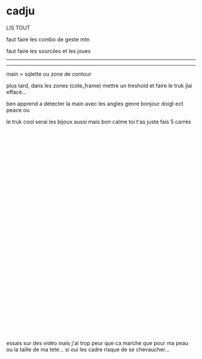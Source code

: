# cadju

LIS TOUT

faut faire les combo de geste mtn

faut faire les sourciles et les joues


-------------------------------




------------------------------

main = sqlette ou zone de contour

plus tard, dans les zones (cote_frame) mettre un treshold et faire le truk jlai effacé...

ben apprend a detecter la main avec les angles genre bonjour doigt ect peace ou

le truk cool serai les bijoux aussi mais bon calme toi t'as juste fais 5 carrés

<br><br><br><br><br><br><br><br><br><br><br><br><br><br><br><br><br><br><br><br><br>
-----------------------------


essais sur des vidéo mais j'ai trop peur que ca marche que pour ma peau ou la taille de ma tete... si oui les cadre risque de se chevaucher...

